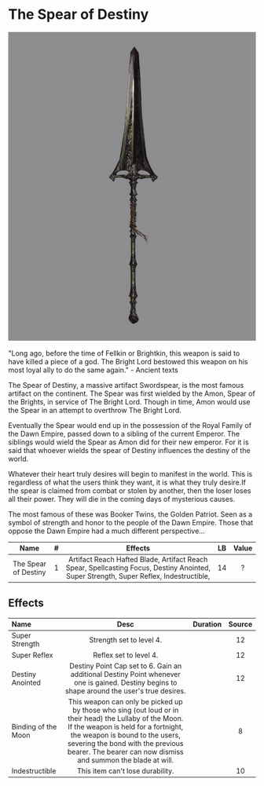 # The Spear of Destiny

![Copyright](TheSpearOfDestiny.jpg)

"Long ago, before the time of Fellkin or Brightkin, this weapon is said to have killed a piece of a god. The Bright Lord bestowed this weapon on his most loyal ally to do the same again." - Ancient texts

The Spear of Destiny, a massive artifact Swordspear,  is the most famous artifact on the continent. The Spear was first wielded by the Amon, Spear of the Brights, in service of The Bright Lord. Though in time, Amon would use the Spear in an attempt to overthrow The Bright Lord.

Eventually the Spear would end up in the possession of the Royal Family of the Dawn Empire, passed down to a sibling of the current Emperor. The siblings would wield the Spear as Amon did for their new emperor. For it is said that whoever wields the spear of Destiny influences the destiny of the world.

Whatever their heart truly desires will begin to manifest in the world. This is regardless of what the users think they want, it is what they truly desire.If the spear is claimed from combat or stolen by another, then the loser loses all their power. They will die in the coming days of mysterious causes.

The most famous of these was Booker Twins, the Golden Patriot. Seen as a symbol of strength and honor to the people of the Dawn Empire. Those that oppose the Dawn Empire had a much different perspective…

|         Name         | # |                                                                Effects                                                                | LB | Value |
| :------------------: | :-: | :------------------------------------------------------------------------------------------------------------------------------------: | :-: | :---: |
| The Spear of Destiny | 1 | Artifact Reach Hafted Blade, Artifact Reach Spear, Spellcasting Focus, Destiny Anointed, Super Strength, Super Reflex, Indestructible, | 14 |   ?   |

## Effects

| Name                |                                                                                                                                          Desc                                                                                                                                          | Duration | Source |
| :------------------ | :------------------------------------------------------------------------------------------------------------------------------------------------------------------------------------------------------------------------------------------------------------------------------------: | :------: | :----: |
| Super Strength      |                                                                                                                                Strength set to level 4.                                                                                                                                |          |   12   |
| Super Reflex        |                                                                                                                                 Reflex set to level 4.                                                                                                                                 |          |   12   |
| Destiny Anointed    |                                                                      Destiny Point Cap set to 6. Gain an additional Destiny Point whenever one is gained. Destiny begins to shape around the user's true desires.                                                                      |          |   12   |
| Binding of the Moon | This weapon can only be picked up by those who sing (out loud or in their head) the Lullaby of the Moon. If the weapon is held for a fortnight, the weapon is bound to the users, severing the bond with the previous bearer. The bearer can now dismiss and summon the blade at will. |          |   8   |
| Indestructible      |                                                                                                                            This item can't lose durability.                                                                                                                            |          |   10   |
